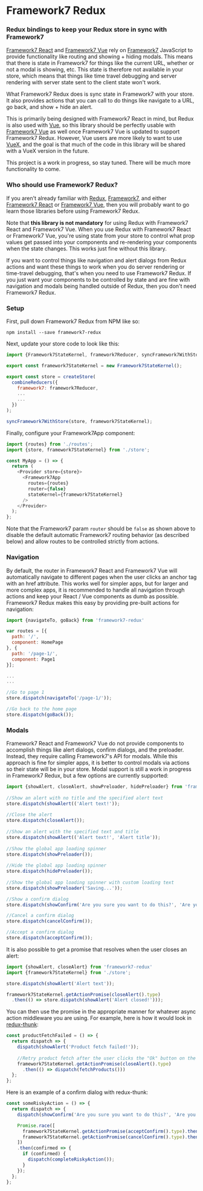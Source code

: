 # Framework7 Redux
### Redux bindings to keep your Redux store in sync with Framework7

[Framework7 React](https://github.com/bencompton/framework7-react) and [Framework7 Vue](https://github.com/nolimits4web/Framework7-Vue) rely on [Framework7](https://github.com/nolimits4web/Framework7) JavaScript to provide functionality like routing and showing + hiding modals. This means that there is state in Framework7 for things like the current URL, whether or not a modal is showing, etc. This state is therefore not available in your store, which means that things like time travel debugging and server rendering with server state sent to the client state won't work.

What Framework7 Redux does is sync state in Framework7 with your store. It also provides actions that you can call to do things like navigate to a URL, go back, and show + hide an alert.

This is primarily being designed with Framework7 React in mind, but Redux is also used with [Vue](https://vuejs.org), so this library should be perfectly usable with [Framework7 Vue](https://github.com/nolimits4web/Framework7-Vue) as well once Framework7 Vue is updated to support Framework7 Redux. However, Vue users are more likely to want to use [VueX](https://github.com/vuejs/vuex), and the goal is that much of the code in this library will be shared with a VueX version in the future.

This project is a work in progress, so stay tuned. There will be much more functionality to come.

### Who should use Framework7 Redux?

If you aren't already familiar with [Redux](https://github.com/reactjs/redux), [Framework7](http://framework7.io), and either [Framework7 React](https://github.com/bencompton/framework7-react) or [Framework7 Vue](https://github.com/nolimits4web/Framework7-Vue), then you will probably want to go learn those libraries before using Framework7 Redux.

Note that **this library is not mandatory** for using Redux with Framework7 React and Framework7 Vue. When you use Redux with Framework7 React or Framework7 Vue, you're using state from your store to control what prop values get passed into your components and re-rendering your components when the state changes. This works just fine without this library.

If you want to control things like navigation and alert dialogs from Redux actions and want these things to work when you do server rendering or time-travel debugging, that's when you need to use Framework7 Redux. If you just want your components to be controlled by state and are fine with navigation and modals being handled outside of Redux, then you don't need Framework7 Redux.

### Setup

First, pull down Framework7 Redux from NPM like so:

```
npm install --save framework7-redux
```

Next, update your store code to look like this:

```javascript
import {Framework7StateKernel, framework7Reducer, syncFramework7WithStore} from 'framework7-redux';

export const framework7StateKernel = new Framework7StateKernel();

export const store = createStore(
  combineReducers({
    framework7: framework7Reducer,
    ...
    ...
  })
);

syncFramework7WithStore(store, framework7StateKernel);
```

Finally, configure your Framework7App component:

```javascript
import {routes} from './routes';
import {store, framework7StateKernel} from './store';

const MyApp = () => {
  return (
    <Provider store={store}>
      <Framework7App
        routes={routes}                
        router={false}
        stateKernel={framework7StateKernel}
      />
    </Provider>
  );
};
```

Note that the Framework7 param `router` should be `false` as shown above to disable the default automatic Framework7 routing behavior (as described below) and allow routes to be controlled strictly from actions.

### Navigation

By default, the router in Framework7 React and Framework7 Vue will automatically navigate to different pages when the user clicks an anchor tag with an href attribute. This works well for simpler apps, but for larger and more complex apps, it is recommended to handle all navigation through actions and keep your React / Vue components as dumb as possible. Framework7 Redux makes this easy by providing pre-built actions for navigation:

```javascript
import {navigateTo, goBack} from 'framework7-redux'

var routes = [{
  path: '/',
  component: HomePage
}, {
  path: '/page-1/',
  component: Page1
}];

...
...

//Go to page 1
store.dispatch(navigateTo('/page-1/'));

//Go back to the home page
store.dispatch(goBack());
```

### Modals

Framework7 React and Framework7 Vue do not provide components to accomplish things like alert dialogs, confirm dialogs, and the preloader. Instead, they require calling Framework7's API for modals. While this approach is fine for simpler apps, it is better to control modals via actions so their state will be in your store. Modal support is still a work in progress in Framework7 Redux, but a few options are currently supported:

```javascript
import {showAlert, closeAlert, showPreloader, hidePreloader} from 'framework7-redux'
	
//Show an alert with no title and the specified alert text
store.dispatch(showAlert(('Alert text!'));
	
//Close the alert
store.dispatch(closeAlert());
	
//Show an alert with the specified text and title
store.dispatch(showAlert(('Alert text!', 'Alert title'));
	
//Show the global app loading spinner
store.dispatch(showPreloader());
	
//Hide the global app loading spinner
store.dispatch(hidePreloader());
	
//Show the global app loading spinner with custom loading text
store.dispatch(showPreloader('Saving...'));	

//Show a confirm dialog
store.dispatch(showConfirm('Are you sure you want to do this?', 'Are you sure?'));

//Cancel a confirm dialog
store.dispatch(cancelConfirm());

//Accept a confirm dialog
store.dispatch(acceptConfirm());
```

It is also possible to get a promise that resolves when the user closes an alert:

```javascript
import {showAlert, closeAlert} from 'framework7-redux'
import {framework7StateKernel} from './store';

store.dispatch(showAlert('Alert text'));

framework7StateKernel.getActionPromise(closeAlert().type)
  .then(() => store.dispatch(showAlert('Alert closed!')));
```

You can then use the promise in the appropriate manner for whatever async action middleware you are using. For example, here is how it would look in [redux-thunk](https://github.com/gaearon/redux-thunk):

```javascript
const productFetchFailed = () => {
  return dispatch => {
    dispatch(showAlert('Product fetch failed!'));
    
    //Retry product fetch after the user clicks the "Ok" button on the alert
    framework7StateKernel.getActionPromise(closeAlert().type)
      .then(() => dispatch(fetchProducts()))
  };
};
```

Here is an example of a confirm dialog with redux-thunk:

```javascript
const someRiskyAction = () => {
  return dispatch => {
    dispatch(showConfirm('Are you sure you want to do this?', 'Are you sure?'));

    Promise.race([
      framework7StateKernel.getActionPromise(acceptConfirm().type).then(() => true),
      framework7StateKernel.getActionPromise(cancelConfirm().type).then(() => false)
    ])
    .then(confirmed => {
      if (confirmed) {
        dispatch(completeRiskyAction());
      }
    });
  };
};
```
